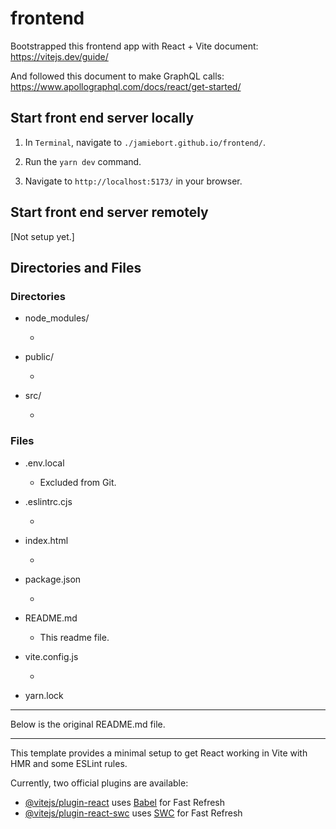 # frontend

Bootstrapped this frontend app with React + Vite document: https://vitejs.dev/guide/

And followed this document to make GraphQL calls: https://www.apollographql.com/docs/react/get-started/

## Start front end server locally

1. In `Terminal`, navigate to `./jamiebort.github.io/frontend/`.

2. Run the `yarn dev` command.

3. Navigate to `http://localhost:5173/` in your browser.

## Start front end server remotely

[Not setup yet.]

## Directories and Files

### Directories

- node_modules/

  -

- public/

  -

- src/

  -

### Files

- .env.local

  - Excluded from Git.

- .eslintrc.cjs

  -

- index.html

  -

- package.json

  -

- README.md

  - This readme file.

- vite.config.js

  -

- yarn.lock

---

Below is the original README.md file.

---

This template provides a minimal setup to get React working in Vite with HMR and some ESLint rules.

Currently, two official plugins are available:

- [@vitejs/plugin-react](https://github.com/vitejs/vite-plugin-react/blob/main/packages/plugin-react/README.md) uses [Babel](https://babeljs.io/) for Fast Refresh
- [@vitejs/plugin-react-swc](https://github.com/vitejs/vite-plugin-react-swc) uses [SWC](https://swc.rs/) for Fast Refresh

